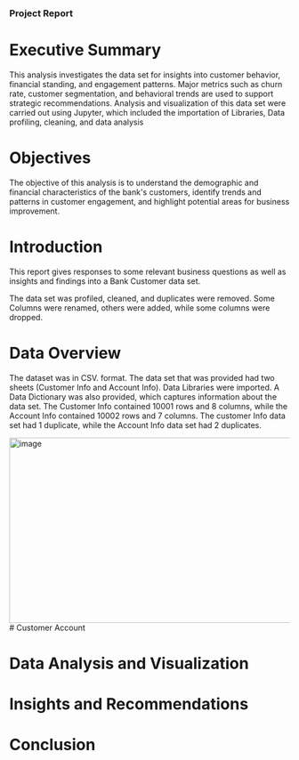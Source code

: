 ### Project Report



# Executive Summary

This analysis investigates the data set for insights into customer behavior, financial standing, and engagement patterns. 
Major metrics such as churn rate, customer segmentation, and behavioral trends are used to support strategic recommendations. Analysis and visualization of this data set were carried out using Jupyter, which included the importation of Libraries, Data profiling, cleaning, and data analysis

# Objectives
The objective of this analysis is to understand the demographic and financial characteristics of the bank's customers, identify trends and patterns in customer engagement, and highlight potential areas for business improvement.

# Introduction
This report gives responses to some relevant business questions as well as insights and findings into a Bank Customer data set.

The data set was profiled, cleaned, and duplicates were removed. Some Columns were renamed, others were added, while some columns were dropped. 

# Data Overview

The dataset was in CSV. format. The data set that was provided had two sheets (Customer Info and Account Info).  Data Libraries were imported. A Data Dictionary was also provided, which captures information about the data set.
The Customer Info contained 10001 rows and 8 columns, while the Account Info contained  10002 rows and 7 columns. The customer Info data set had 1 duplicate, while the Account Info data set had 2 duplicates.

<img width="674" height="333" alt="image" src="https://github.com/user-attachments/assets/b4d869e7-cc95-4b0c-9c93-7754928797f2" />
# Customer Account



# Data Analysis and Visualization


# Insights and Recommendations

# Conclusion
